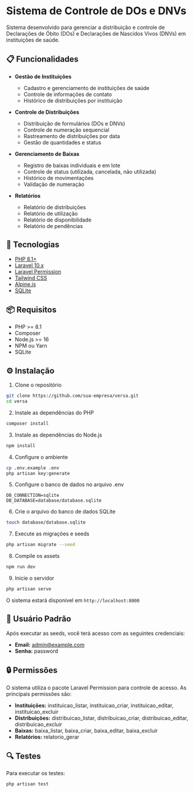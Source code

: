 # Sistema de Controle de DOs e DNVs

Sistema desenvolvido para gerenciar a distribuição e controle de Declarações de Óbito (DOs) e Declarações de Nascidos Vivos (DNVs) em instituições de saúde.

## 📋 Funcionalidades

- **Gestão de Instituições**
  - Cadastro e gerenciamento de instituições de saúde
  - Controle de informações de contato
  - Histórico de distribuições por instituição

- **Controle de Distribuições**
  - Distribuição de formulários (DOs e DNVs)
  - Controle de numeração sequencial
  - Rastreamento de distribuições por data
  - Gestão de quantidades e status

- **Gerenciamento de Baixas**
  - Registro de baixas individuais e em lote
  - Controle de status (utilizada, cancelada, não utilizada)
  - Histórico de movimentações
  - Validação de numeração

- **Relatórios**
  - Relatório de distribuições
  - Relatório de utilização
  - Relatório de disponibilidade
  - Relatório de pendências

## 🚀 Tecnologias

- [PHP 8.1+](https://php.net)
- [Laravel 10.x](https://laravel.com)
- [Laravel Permission](https://spatie.be/docs/laravel-permission)
- [Tailwind CSS](https://tailwindcss.com)
- [Alpine.js](https://alpinejs.dev)
- [SQLite](https://www.sqlite.org)

## 📦 Requisitos

- PHP >= 8.1
- Composer
- Node.js >= 16
- NPM ou Yarn
- SQLite

## ⚙️ Instalação

1. Clone o repositório
```bash
git clone https://github.com/sua-empresa/versa.git
cd versa
```

2. Instale as dependências do PHP
```bash
composer install
```

3. Instale as dependências do Node.js
```bash
npm install
```

4. Configure o ambiente
```bash
cp .env.example .env
php artisan key:generate
```

5. Configure o banco de dados no arquivo .env
```env
DB_CONNECTION=sqlite
DB_DATABASE=database/database.sqlite
```

6. Crie o arquivo do banco de dados SQLite
```bash
touch database/database.sqlite
```

7. Execute as migrações e seeds
```bash
php artisan migrate --seed
```

8. Compile os assets
```bash
npm run dev
```

9. Inicie o servidor
```bash
php artisan serve
```

O sistema estará disponível em `http://localhost:8000`

## 👥 Usuário Padrão

Após executar as seeds, você terá acesso com as seguintes credenciais:

- **Email:** admin@example.com
- **Senha:** password

## 🔒 Permissões

O sistema utiliza o pacote Laravel Permission para controle de acesso. As principais permissões são:

- **Instituições:** instituicao_listar, instituicao_criar, instituicao_editar, instituicao_excluir
- **Distribuições:** distribuicao_listar, distribuicao_criar, distribuicao_editar, distribuicao_excluir
- **Baixas:** baixa_listar, baixa_criar, baixa_editar, baixa_excluir
- **Relatórios:** relatorio_gerar

## 🔍 Testes

Para executar os testes:

```bash
php artisan test
```
